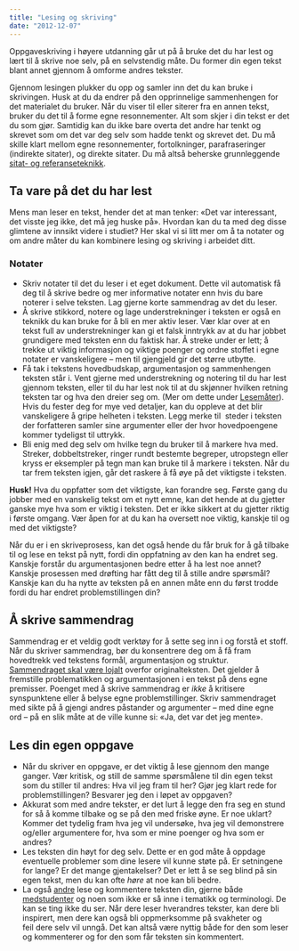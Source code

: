```yaml
---
title: "Lesing og skriving"
date: "2012-12-07"
---
```


Oppgaveskriving i høyere utdanning går ut på å bruke det du har lest og lært til å skrive noe selv, på en selvstendig måte. Du former din egen tekst blant annet gjennom å omforme andres tekster.

Gjennom lesingen plukker du opp og samler inn det du kan bruke i skrivingen. Husk at du da endrer på den opprinnelige sammenhengen for det materialet du bruker. Når du viser til eller siterer fra en annen tekst, bruker du det til å forme egne resonnementer. Alt som skjer i din tekst er det du som gjør. Samtidig kan du ikke bare overta det andre har tenkt og skrevet som om det var deg selv som hadde tenkt og skrevet det. Du må skille klart mellom egne resonnementer, fortolkninger, parafraseringer (indirekte sitater), og direkte sitater. Du må altså beherske grunnleggende [sitat- og referanseteknikk](https://sokogskriv.no/kildebruk-og-referanser/hvordan-referere/).

## Ta vare på det du har lest

Mens man leser en tekst, hender det at man tenker: «Det var interessant, det visste jeg ikke, det må jeg huske på». Hvordan kan du ta med deg disse glimtene av innsikt videre i studiet? Her skal vi si litt mer om å ta notater og om andre måter du kan kombinere lesing og skriving i arbeidet ditt.

### Notater

- Skriv notater til det du leser i et eget dokument. Dette vil automatisk få deg til å skrive bedre og mer informative notater enn hvis du bare noterer i selve teksten. Lag gjerne korte sammendrag av det du leser.
- Å skrive stikkord, notere og lage understrekninger i teksten er også en teknikk du kan bruke for å bli en mer aktiv leser. Vær klar over at en tekst full av understrekninger kan gi et falsk inntrykk av at du har jobbet grundigere med teksten enn du faktisk har. Å streke under er lett; å trekke ut viktig informasjon og viktige poenger og ordne stoffet i egne notater er vanskeligere – men til gjengjeld gir det større utbytte.
- Få tak i tekstens hovedbudskap, argumentasjon og sammenhengen teksten står i. Vent gjerne med understrekning og notering til du har lest gjennom teksten, eller til du har lest nok til at du skjønner hvilken retning teksten tar og hva den dreier seg om. (Mer om dette under [Lesemåter](?p=1285)). Hvis du fester deg for mye ved detaljer, kan du oppleve at det blir vanskeligere å gripe helheten i teksten. Legg merke til  steder i teksten der forfatteren samler sine argumenter eller der hvor hovedpoengene kommer tydeligst til uttrykk.
- Bli enig med deg selv om hvilke tegn du bruker til å markere hva med. Streker, dobbeltstreker, ringer rundt bestemte begreper, utropstegn eller kryss er eksempler på tegn man kan bruke til å markere i teksten. Når du tar frem teksten igjen, går det raskere å få øye på det viktigste i teksten.

**Husk!** Hva du oppfatter som det viktigste, kan forandre seg. Første gang du jobber med en vanskelig tekst om et nytt emne, kan det hende at du gjetter ganske mye hva som er viktig i teksten. Det er ikke sikkert at du gjetter riktig i første omgang. Vær åpen for at du kan ha oversett noe viktig, kanskje til og med det viktigste?

Når du er i en skriveprosess, kan det også hende du får bruk for å gå tilbake til og lese en tekst på nytt, fordi din oppfatning av den kan ha endret seg. Kanskje forstår du argumentasjonen bedre etter å ha lest noe annet? Kanskje prosessen med drøfting har fått deg til å stille andre spørsmål? Kanskje kan du ha nytte av teksten på en annen måte enn du først trodde fordi du har endret problemstillingen din?

## Å skrive sammendrag

Sammendrag er et veldig godt verktøy for å sette seg inn i og forstå et stoff. Når du skriver sammendrag, bør du konsentrere deg om å få fram hovedtrekk ved tekstens formål, argumentasjon og struktur. [Sammendraget skal være lojalt](/kildebruk-og-referanser/hvordan-referere/#Meningsinnhold "Hvorfor referere?") overfor originalteksten. Det gjelder å fremstille problematikken og argumentasjonen i en tekst på dens egne premisser. Poenget med å skrive sammendrag er _ikke_ å kritisere synspunktene eller å belyse egne problemstillinger. Skriv sammendraget med sikte på å gjengi andres påstander og argumenter – med dine egne ord – på en slik måte at de ville kunne si: «Ja, det var det jeg mente».

## Les din egen oppgave

- Når du skriver en oppgave, er det viktig å lese gjennom den mange ganger. Vær kritisk, og still de samme spørsmålene til din egen tekst som du stiller til andres: Hva vil jeg fram til her? Gjør jeg klart rede for problemstillingen? Besvarer jeg den i løpet av oppgaven?
- Akkurat som med andre tekster, er det lurt å legge den fra seg en stund for så å komme tilbake og se på den med friske øyne. Er noe uklart? Kommer det tydelig fram hva jeg vil undersøke, hva jeg vil demonstrere og/eller argumentere for, hva som er mine poenger og hva som er andres?
- Les teksten din høyt for deg selv. Dette er en god måte å oppdage eventuelle problemer som dine lesere vil kunne støte på. Er setningene for lange? Er det mange gjentakelser? Det er lett å se seg blind på sin egen tekst, men du kan ofte _høre_ at noe kan bli bedre.
- La også [andre](/lesing/kollokvie/ "Kollokvie") lese og kommentere teksten din, gjerne både [medstudenter](/skriving/skriving-er-en-prosess/skrivegrupper/ "Skrivegrupper") og noen som ikke er så inne i tematikk og terminologi. De kan se ting ikke du ser. Når dere leser hverandres tekster, kan dere bli inspirert, men dere kan også bli oppmerksomme på svakheter og feil dere selv vil unngå. Det kan altså være nyttig både for den som leser og kommenterer og for den som får teksten sin kommentert.
